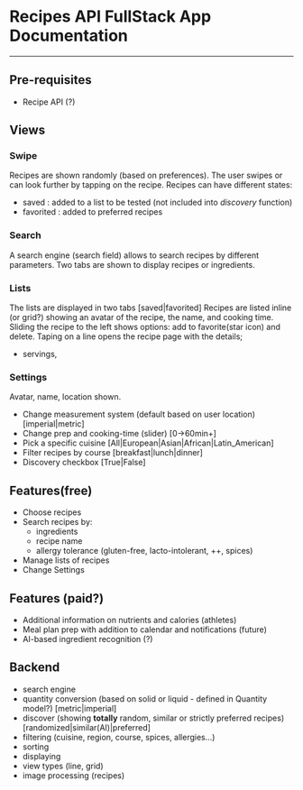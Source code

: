 # Recipes API FullStack App Documentation
--------------------
## Pre-requisites
* Recipe API (?)
## Views
### Swipe
Recipes are shown randomly (based on preferences). The user swipes or can look further by tapping on the recipe.
Recipes can have different states:
- saved     : added to a list to be tested (not included into *discovery* function)
- favorited : added to preferred recipes
### Search
A search engine (search field) allows to search recipes by different parameters.
Two tabs are shown to display recipes or ingredients.
### Lists
The lists are displayed in two tabs [saved|favorited]
Recipes are listed inline (or grid?) showing an avatar of the recipe, the name, and cooking time.
Sliding the recipe to the left shows options: add to favorite(star icon) and delete.
Taping on a line opens the recipe page with the details;
- servings, 
### Settings
Avatar, name, location shown.
- Change measurement system (default based on user location) [imperial|metric]
- Change prep and cooking-time (slider) [0->60min+]
- Pick a specific cuisine [All|European|Asian|African|Latin_American]
- Filter recipes by course [breakfast|lunch|dinner]
- Discovery checkbox [True|False]
## Features(free)
* Choose recipes
* Search recipes by:
  - ingredients
  - recipe name
  - allergy tolerance (gluten-free, lacto-intolerant, ++, spices)
* Manage lists of recipes
* Change Settings
## Features (paid?)
* Additional information on nutrients and calories (athletes)
* Meal plan prep with addition to calendar and notifications (future)
* AI-based ingredient recognition (?)
## Backend
* search engine
* quantity conversion (based on solid or liquid - defined in Quantity model?) [metric|imperial]
* discover (showing **totally** random, similar or strictly preferred recipes) [randomized|similar(AI)|preferred]
* filtering (cuisine, region, course, spices, allergies...)
* sorting
* displaying
* view types (line, grid)
* image processing (recipes)
